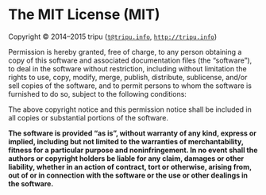 
# The MIT License (MIT)

Copyright © 2014–2015 tripu ([`t@tripu.info`](mailto:t@tripu.info), [`http://tripu.info`](http://tripu.info/))

Permission is hereby granted, free of charge, to any person obtaining a copy of this software and associated documentation files (the “software”), to deal in
the software without restriction, including without limitation the rights to use, copy, modify, merge, publish, distribute, sublicense, and/or sell copies of
the software, and to permit persons to whom the software is furnished to do so, subject to the following conditions:

The above copyright notice and this permission notice shall be included in all copies or substantial portions of the software.

**The software is provided “as is”, without warranty of any kind, express or implied, including but not limited to the warranties of merchantability, fitness
for a particular purpose and noninfringement.
In no event shall the authors or copyright holders be liable for any claim, damages or other liability, whether in an action of contract, tort or otherwise,
arising from, out of or in connection with the software or the use or other dealings in the software.**

